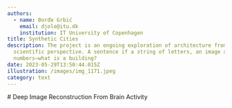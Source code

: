```yaml
---
authors:
  - name: Đorđe Grbić 
    email: djole@itu.dk
    institution: IT University of Copenhagen
title: Synthetic Cities
description: The project is an ongoing exploration of architecture from a data
  scientific perspective. A sentence if a string of letters, an image a grid of
  numbers—what is a building?
date: 2023-05-29T13:50:44.015Z
illustration: /images/img_1171.jpeg
category: text
---
```

\# Deep Image Reconstruction From Brain Activity